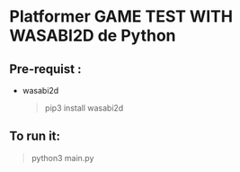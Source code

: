 # Platformer GAME TEST WITH WASABI2D de Python

## Pre-requist : 
  - wasabi2d
    > pip3 install wasabi2d
## To run it:
> python3 main.py
